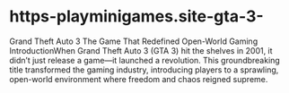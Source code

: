 # https-playminigames.site-gta-3-
Grand Theft Auto 3 The Game That Redefined Open-World Gaming IntroductionWhen Grand Theft Auto 3 (GTA 3) hit the shelves in 2001, it didn’t just release a game—it launched a revolution. This groundbreaking title transformed the gaming industry, introducing players to a sprawling, open-world environment where freedom and chaos reigned supreme.
